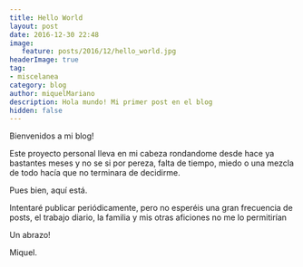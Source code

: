 ```yaml
---
title: Hello World
layout: post
date: 2016-12-30 22:48
image: 
   feature: posts/2016/12/hello_world.jpg
headerImage: true
tag:
- miscelanea
category: blog
author: miquelMariano
description: Hola mundo! Mi primer post en el blog
hidden: false
---
```


Bienvenidos a mi blog!

Este proyecto personal lleva en mi cabeza rondandome desde hace ya bastantes meses y no se si por pereza, falta de tiempo, miedo o una mezcla de todo hacía que no terminara de decidirme.

Pues bien, aquí está.

Intentaré publicar periódicamente, pero no esperéis una gran frecuencia de posts, el trabajo diario, la familia y mis otras aficiones no me lo permitirían

Un abrazo!

Miquel.
